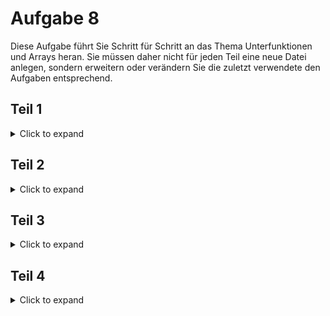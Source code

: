 # Aufgabe 8

Diese Aufgabe führt Sie Schritt für Schritt an das Thema Unterfunktionen und Arrays heran.
Sie müssen daher nicht für jeden Teil eine neue Datei anlegen, sondern erweitern oder verändern Sie die zuletzt verwendete den Aufgaben entsprechend.

## Teil 1
<details>
<summary>Click to expand</summary>

Erstellen Sie ein Feld von 10 int-Werten und Initialisieren Sie das Feld mit beliebigen Daten.
Berechnen Sie die Summe aller Feldelemente und geben Sie die Summe aus.
Berechnen Sie den Mittelwert aller Feldelemente und geben Sie diesen aus.
Ermitteln Sie das größte Feldelement und geben Sie dessen Position und Wert aus.
Das alles soll in der Hauptfunktion geschrieben werden.

Hier nochmal in Kurzform:
- [ ] Feld Initialisieren
- [ ] Summe berechnen
- [ ] Mittelwert berechnen
- [ ] Größtes Feldelement suchen




### Tip 1 - Summeberechnen
<details>
<summary>Click to expand</summary>
  
Berechnen Sie Summe des Feldes mit der Hilfe einer for() oder while() Schleife.


</details>



### Tip 2 - Feldelement
<details>
<summary>Click to expand</summary>

Lassen Sie eine Zählschleife laufen und überprüfe, welcher Wert kleiner bzw. größer ist und speichern Sie den Wert und die Stelle zum Beispiel in einer Hilfsvariable ab.

</details>

</details>



## Teil 2

<details>
<summary>Click to expand</summary>

Ihr Programm soll nun so erweitert/verändert werden, dass die unten aufgelisteten Aufgaben in Unterfunktionen stehen.

- [ ] Summe berechnen
- [ ] Mittelwert berechnen
- [ ] Größtes Feldelement und Stelle suchen

Die Unterfunktionen sollten diese Form aufweisen:
>  int summe (int [10])
>  

> float mittelwert (int [10])
> 

> int maximum (int [10], int*)
> 

</details>


## Teil 3

<details>
<summary>Click to expand</summary>
  Erweitern Sie nun Ihr Programm um die aufgelistetn Aufgaben.
  Diese sollen ebenfalls als Unterfunktionen in Ihrem Programm stehen.
  

### Feld einlesen
  
  Der Benutzer soll ein beliebiges 10er Feld (Integer)
  (siehe Aufgabe 8, Teil 1) über die Tastatur eingeben können.
  
  > void feld_einlesen(int [10])
  > 


### Feld ausgeben

Entwickeln Sie ein Unterprogramm, um ein 10er Feld am Bildschirm anzeigen zu können.

>void feld_ausgeben (int [10])
>

### Feld berechenen

Berechnen Sie für das vom Benutzer eingegebene Feld die Summe, den Mittelwert, das größte Feldelement und zeigen Sie das Feld an.
Benutzen Sie dafür die Unterprogramme aus 8.2


  </details>
  
  
  ## Teil 4

<details>
<summary>Click to expand</summary>
  
  Erweitern Sie Ihr Programm um ein weiteres Unterprogramm, welches das Feld sortiert.
  
  > void feld_sortieren (int[10])
  > 

Geben Sie das Feld vor und nach dem sortieren aus.


### Tip 1 (Info) - Felder sortieren
<details>
<summary>Click to expand</summary>
Sortieren von Feldern ist ein ganz wichtiger Bestandteil der Programmierung. 
Zu diesem Thema gibt es gleich eine ganze Reihe an Verfahren, die sich in Komplexität und
Geschwindigkeit sehr unterscheiden.

Der hier vorgestellte Algorithmus ist der 'Selection-sort'.
Der Algorithmus ist vergleichsweise langsam, aber einfach.
Es werden 2 ineinander geschachtelte Schleifen verwendet.

   >   Bsp: mit 5 Werten: f[0]...f[4] enthalten 10 5 2 1 7
   >   
   >   1. Durchlauf i=0
   >   
   >   i:0    j: läuft von 1 bis 4. Falls f[j] kleiner als f[i] ist, dann tausche beide Werte
   >   
   >   i=0  j=1;  10 5 2 1 7 -> f[1]=5  <   f[0]=10 -> tasuche: 5 und 10
   >   
   >   i=0  j=2;  5 10 2 1 7 -> f[2]=2  <   f[0]=5 -> tasuche: 5 und 2
   >   
   >   i=0  j=3;  2 10 5 1 7 -> f[3]=1  <   f[0]=2 -> tasuche: 2 und 1
   >   
   >   i=0  j=4;  1 10 5 2 7 -> f[4]=7  <   f[0]=1 _Nein_ -> nicht tauschen
   >   
   >   f[0] ist das kleinste Element, weiter mit den restlichen Elementen
   >

   >   2. Durchlauf i=1
   >   
   >   i:i    j: läuft von 2 bis 4. Falls f[j] kleiner als f[i] ist, dann tausche beide Werte
   >   
   >   i=1  j=2;  1 10 5 2 7 -> f[2]=5  <   f[1]=10 -> tasuche: 5 und 10
   >   
   >   i=1  j=3;  5 10 2 1 7 -> f[3]=2  <   f[1]=2 -> tasuche: 5 und 2
   >   
   >   i=1  j=4;  2 10 5 1 7 -> f[4]=7  <   f[1]=2 _Nein_ -> nicht tauschen
   >   
   >   f[0] und f[1] sind sortiert, weiter mit dem Rest
   >   
   >   ........... 

 ## !Achtung!
 
 Der Code, den Sie hier sehen werden, sortiert das Feld _nicht_ von kleine (links) nach groß (rechts).
 Er veranschaulicht allerdings den oben genannten Algorithmus.
 
 
Die Variable m ist 1 also werden die Werte 5 und 6 verglichen. Da 5 kleiner ist als 6 ist die if-Bedingung erfüllt und die beiden Zahlen werden getauscht

  ![Screenshot (22)](https://user-images.githubusercontent.com/79829648/116119758-0fdc6b00-a6bf-11eb-85ed-0fe9caceb7be.png)
  ![Screenshot (23)](https://user-images.githubusercontent.com/79829648/116119966-4f0abc00-a6bf-11eb-8eb5-73b9500347f6.png)
  ![Screenshot (24)](https://user-images.githubusercontent.com/79829648/116120004-5df16e80-a6bf-11eb-8ac1-17c1d179770b.png)
 
 Das nächste mal werden die 3 und die 5 getauscht.
 ![Screenshot (28)](https://user-images.githubusercontent.com/79829648/116120153-85e0d200-a6bf-11eb-9367-c5016afdbce9.png)
 
 Nachdem alle Zahlen für die k-Schleife durchlaufen wurden wird das aktuelle Feld ausgegeben und die Schleife wiederholt sich jetzt mit i=1.
 ![Screenshot (30)](https://user-images.githubusercontent.com/79829648/116120490-dfe19780-a6bf-11eb-97f9-cfcee8e6c36d.png)


  </details>
  </details>
